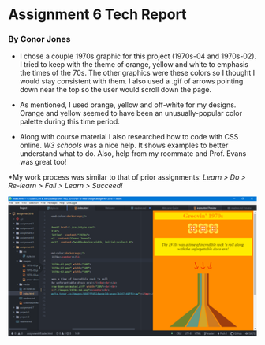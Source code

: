 # Assignment 6 Tech Report
### By Conor Jones
* I chose a couple 1970s graphic for this project (1970s-04 and 1970s-02).  I tried to keep with the theme of orange, yellow and white to emphasis the times of the 70s.  The other graphics were these colors so I thought I would stay consistent with them.  I also used a .gif of arrows pointing down near the top so the user would scroll down the page.

* As mentioned, I used orange, yellow and off-white for my designs.  Orange and yellow seemed to have been an unusually-popular color palette during this time period.

* Along with course material I also researched how to code with CSS online.  *W3 schools* was a nice help.  It shows examples to better understand what to do.  Also, help from my roommate and Prof. Evans was great too!

*My work process was similar to that of prior assignments:
*Learn > Do > Re-learn > Fail > Learn > Succeed!*

![Alt text](./images/A6-screenshot-12-3.png "screenshot-a4")
